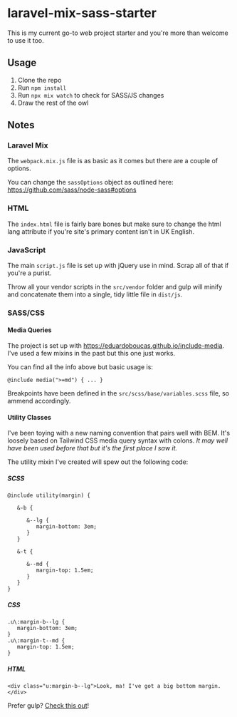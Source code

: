 # laravel-mix-sass-starter
This is my current go-to web project starter and you're more than welcome to use it too.

## Usage
1. Clone the repo
2. Run `npm install`
3. Run `npx mix watch` to check for SASS/JS changes
4. Draw the rest of the owl

## Notes
### Laravel Mix
The `webpack.mix.js` file is as basic as it comes but there are a couple of options. 

You can change the `sassOptions` object as outlined here: https://github.com/sass/node-sass#options

### HTML
The `index.html` file is fairly bare bones but make sure to change the html lang attribute if you're site's primary content isn't in UK English.

### JavaScript
The main `script.js` file is set up with jQuery use in mind. Scrap all of that if you're a purist. 

Throw all your vendor scripts in the `src/vendor` folder and gulp will minify and concatenate them into a single, tidy little file in `dist/js`.

### SASS/CSS
#### Media Queries
The project is set up with https://eduardoboucas.github.io/include-media. I've used a few mixins in the past but this one just works.

You can find all the info above but basic usage is:

`@include media(">=md") { ... }`

Breakpoints have been defined in the `src/scss/base/variables.scss` file, so ammend accordingly.

#### Utility Classes
I've been toying with a new naming convention that pairs well with BEM. It's loosely based on Tailwind CSS media query syntax with colons. *It may well have been used before that but it's the first place I saw it.*

The utility mixin I've created will spew out the following code:

##### SCSS
```
@include utility(margin) {

   &-b {
   
      &--lg {
         margin-bottom: 3em;
      }
   }
   
   &-t {
   
      &--md {
         margin-top: 1.5em;
      }
   }
}
```

##### CSS
```
.u\:margin-b--lg {
   margin-bottom: 3em;
}
.u\:margin-t--md {
   margin-top: 1.5em;
}
```

##### HTML
`<div class="u:margin-b--lg">Look, ma! I've got a big bottom margin.</div>`

Prefer gulp? [Check this out](https://github.com/kieranmcclung/gulp-sass-starter)! 